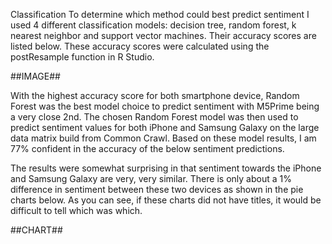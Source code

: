 Classification
To determine which method could best predict sentiment I used 4 different classification models: decision tree, random forest, k nearest neighbor and support vector machines. Their accuracy scores are listed below. These accuracy scores were calculated using the postResample function in R Studio.

##IMAGE##

With the highest accuracy score for both smartphone device, Random Forest was the best model choice to predict sentiment with M5Prime being a very close 2nd. The chosen Random Forest model was then used to predict sentiment values for both iPhone and Samsung Galaxy on the large data matrix build from Common Crawl. Based on these model results, I am 77% confident in the accuracy of the below sentiment predictions. 

The results were somewhat surprising in that sentiment towards the iPhone and Samsung Galaxy are very, very similar. There is only about a 1% difference in sentiment between these two devices as shown in the pie charts below. As you can see, if these charts did not have titles, it would be difficult to tell which was which. 

##CHART## 

